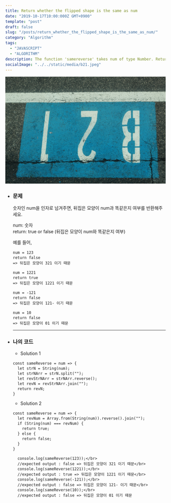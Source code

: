 ```yaml
---
title: Return whether the flipped shape is the same as num
date: "2019-10-17T10:00:000Z GMT+0900"
template: "post"
draft: false
slug: "/posts/return_whether_the_flipped_shape_is_the_same_as_num/"
category: "Algorithm"
tags:
  - "JAVASCRIPT"
  - "ALGORITHM"
description: The function 'samereverse' takes num of type Number. Return whether the flipped shape is the same as num.
socialImage: "../../static/media/b21.jpeg"
---
```


<img src="../../static/media/b21.jpeg">

- ### 문제

  숫자인 num을 인자로 넘겨주면, 뒤집은 모양이 num과 똑같은지 여부를 반환해주세요.

  num: 숫자</br>
  return: true or false (뒤집은 모양이 num와 똑같은지 여부)

  예를 들어,

  ```
  num = 123
  return false
  => 뒤집은 모양이 321 이기 때문
  ```

  ```
  num = 1221
  return true
  => 뒤집은 모양이 1221 이기 때문
  ```

  ```
  num = -121
  return false
  => 뒤집은 모양이 121- 이기 때문
  ```

  ```
  num = 10
  return false
  => 뒤집은 모양이 01 이기 때문
  ```

  ***

- ### 나의 코드

  - Solution 1

  ```
  const sameReverse = num => {
    let strN = String(num);
    let strNArr = strN.split("");
    let revStrNArr = strNArr.reverse();
    let revN = revStrNArr.join("");
    return revN;
  }
  ```

  - Solution 2

  ```
  const sameReverse = num => {
    let revNum = Array.from(String(num)).reverse().join("");
    if (String(num) === revNum) {
      return true;
    } else {
      return false;
    }
  }
  ```

        console.log(sameReverse(123));</br>
        //expected output : false => 뒤집은 모양이 321 이기 때문</br>
        console.log(sameReverse(1221));</br>
        //expected output : true => 뒤집은 모양이 1221 이기 때문</br>
        console.log(sameReverse(-121));</br>
        //expected output : false => 뒤집은 모양이 121- 이기 때문</br>
        console.log(sameReverse(10));</br>
        //expected output : false => 뒤집은 모양이 01 이기 때문

